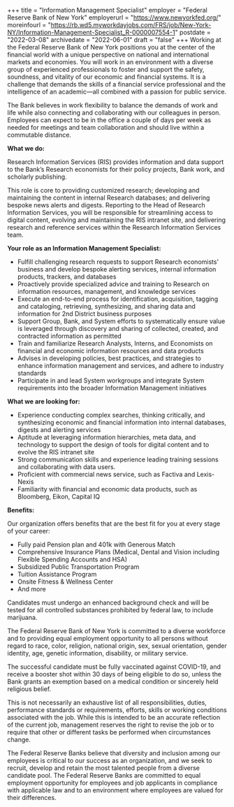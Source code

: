 +++
title = "Information Management Specialist"
employer = "Federal Reserve Bank of New York"
employerurl = "https://www.newyorkfed.org/"
moreinfourl = "https://rb.wd5.myworkdayjobs.com/FRS/job/New-York-NY/Information-Management-Specialist_R-0000007554-1"
postdate = "2022-03-08"
archivedate = "2022-06-01"
draft = "false"
+++
Working at the Federal Reserve Bank of New York positions you at the center of the financial world with a unique perspective on national and international markets and economies. You will work in an environment with a diverse group of experienced professionals to foster and support the safety, soundness, and vitality of our economic and financial systems. It is a challenge that demands the skills of a financial service professional and the intelligence of an academic—all combined with a passion for public service. 

The Bank believes in work flexibility to balance the demands of work and life while also connecting and collaborating with our colleagues in person. Employees can expect to be in the office a couple of days per week as needed for meetings and team collaboration and should live within a commutable distance.

**What we do:**

Research Information Services (RIS) provides information and data support to the Bank’s Research economists for their policy projects, Bank work, and scholarly publishing.

This role is core to providing customized research; developing and maintaining the content in internal Research databases; and delivering bespoke news alerts and digests. Reporting to the Head of Research Information Services, you will be responsible for streamlining access to digital content, evolving and maintaining the RIS intranet site, and delivering research and reference services within the Research Information Services team.  

**Your role as an Information Management Specialist:**

- Fulfill challenging research requests to support Research economists’ business and develop bespoke alerting services, internal information products, trackers, and databases
- Proactively provide specialized advice and training to Research on information resources, management, and knowledge services
- Execute an end-to-end process for identification, acquisition, tagging and cataloging, retrieving, synthesizing, and sharing data and information for 2nd District business purposes
- Support Group, Bank, and System efforts to systematically ensure value is leveraged through discovery and sharing of collected, created, and contracted information as permitted
- Train and familiarize Research Analysts, Interns, and Economists on financial and economic information resources and data products
- Advises in developing policies, best practices, and strategies to enhance information management and services, and adhere to industry standards
- Participate in and lead System workgroups and integrate System requirements into the broader Information Management initiatives

**What we are looking for:**

- Experience conducting complex searches, thinking critically, and synthesizing economic and financial information into internal databases, digests and alerting services
- Aptitude at leveraging information hierarchies, meta data, and technology to support the design of tools for digital content and to evolve the RIS intranet site
- Strong communication skills and experience leading training sessions and collaborating with data users.
- Proficient with commercial news service, such as Factiva and Lexis-Nexis
- Familiarity with financial and economic data products, such as Bloomberg, Eikon, Capital IQ

**Benefits:**

Our organization offers benefits that are the best fit for you at every stage of your career:

- Fully paid Pension plan and 401k with Generous Match
- Comprehensive Insurance Plans (Medical, Dental and Vision including Flexible Spending Accounts and HSA)
- Subsidized Public Transportation Program
- Tuition Assistance Program
- Onsite Fitness & Wellness Center
- And more

Candidates must undergo an enhanced background check and will be tested for all controlled substances prohibited by federal law, to include marijuana.

The Federal Reserve Bank of New York is committed to a diverse workforce and to providing equal employment opportunity to all persons without regard to race, color, religion, national origin, sex, sexual orientation, gender identity, age, genetic information, disability, or military service.

The successful candidate must be fully vaccinated against COVID-19, and receive a booster shot within 30 days of being eligible to do so, unless the Bank grants an exemption based on a medical condition or sincerely held religious belief.    

This is not necessarily an exhaustive list of all responsibilities, duties, performance standards or requirements, efforts, skills or working conditions associated with the job. While this is intended to be an accurate reflection of the current job, management reserves the right to revise the job or to require that other or different tasks be performed when circumstances change.


The Federal Reserve Banks believe that diversity and inclusion among our employees is critical to our success as an organization, and we seek to recruit, develop and retain the most talented people from a diverse candidate pool. The Federal Reserve Banks are committed to equal employment opportunity for employees and job applicants in compliance with applicable law and to an environment where employees are valued for their differences.